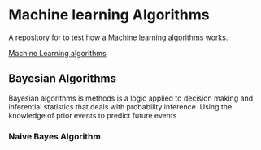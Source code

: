 # Machine learning Algorithms

A repository for to test how a Machine learning algorithms works.

[Machine Learning algorithms](./machinelearningalgorithms.png)

## Bayesian Algorithms

Bayesian algorithms is methods is a logic applied to decision making and inferential statistics that deals with probability inference. Using the knowledge of prior events to predict future events

### Naive Bayes Algorithm

